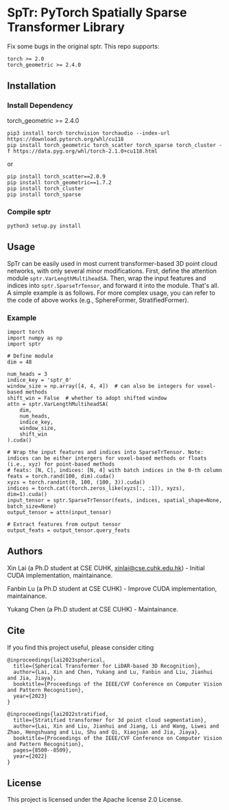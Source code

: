 # SpTr: PyTorch Spatially Sparse Transformer Library

Fix some bugs in the original sptr.
This repo supports:
```
torch >= 2.0
torch_geometric >= 2.4.0
```

## Installation
### Install Dependency
torch_geometric >= 2.4.0
```
pip3 install torch torchvision torchaudio --index-url https://download.pytorch.org/whl/cu118
pip install torch_geometric torch_scatter torch_sparse torch_cluster -f https://data.pyg.org/whl/torch-2.1.0+cu118.html
```
or 
```
pip install torch_scatter==2.0.9
pip install torch_geometric==1.7.2
pip install torch_cluster
pip install torch_sparse
```

### Compile sptr
```
python3 setup.py install
```


## Usage
SpTr can be easily used in most current transformer-based 3D point cloud networks, with only several minor modifications. First, define the attention module `sptr.VarLengthMultiheadSA`. Then, wrap the input features and indices into `sptr.SparseTrTensor`, and forward it into the module. That's all. A simple example is as follows. For more complex usage, you can refer to the code of above works (e.g., SphereFormer, StratifiedFormer).
### Example
```
import torch
import numpy as np
import sptr

# Define module
dim = 48

num_heads = 3
indice_key = 'sptr_0'
window_size = np.array([4, 4, 4])  # can also be integers for voxel-based methods
shift_win = False  # whether to adopt shifted window
attn = sptr.VarLengthMultiheadSA(
    dim, 
    num_heads, 
    indice_key, 
    window_size, 
    shift_win
).cuda()

# Wrap the input features and indices into SparseTrTensor. Note: indices can be either intergers for voxel-based methods or floats (i.e., xyz) for point-based methods
# feats: [N, C], indices: [N, 4] with batch indices in the 0-th column
feats = torch.rand(100, dim).cuda()
xyzs = torch.randint(0, 100, (100, 3)).cuda()
indices = torch.cat((torch.zeros_like(xyzs[:, :1]), xyzs), dim=1).cuda()
input_tensor = sptr.SparseTrTensor(feats, indices, spatial_shape=None, batch_size=None)
output_tensor = attn(input_tensor)

# Extract features from output tensor
output_feats = output_tensor.query_feats
```

## Authors

Xin Lai (a Ph.D student at CSE CUHK, xinlai@cse.cuhk.edu.hk) - Initial CUDA implementation, maintainance.

Fanbin Lu (a Ph.D student at CSE CUHK) - Improve CUDA implementation, maintainance.

Yukang Chen (a Ph.D student at CSE CUHK) - Maintainance. 


## Cite

If you find this project useful, please consider citing
```
@inproceedings{lai2023spherical,
  title={Spherical Transformer for LiDAR-based 3D Recognition},
  author={Lai, Xin and Chen, Yukang and Lu, Fanbin and Liu, Jianhui and Jia, Jiaya},
  booktitle={Proceedings of the IEEE/CVF Conference on Computer Vision and Pattern Recognition},
  year={2023}
}
```
```
@inproceedings{lai2022stratified,
  title={Stratified transformer for 3d point cloud segmentation},
  author={Lai, Xin and Liu, Jianhui and Jiang, Li and Wang, Liwei and Zhao, Hengshuang and Liu, Shu and Qi, Xiaojuan and Jia, Jiaya},
  booktitle={Proceedings of the IEEE/CVF Conference on Computer Vision and Pattern Recognition},
  pages={8500--8509},
  year={2022}
}
```

## License

This project is licensed under the Apache license 2.0 License.
